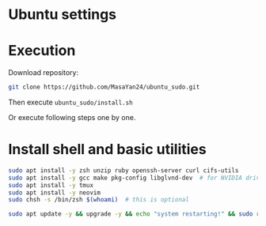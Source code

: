 # Ubuntu settings

# Execution
Download repository:
```sh
git clone https://github.com/MasaYan24/ubuntu_sudo.git
```
Then execute `ubuntu_sudo/install.sh`

Or execute following steps one by one.

# Install shell and basic utilities
```sh
sudo apt install -y zsh unzip ruby openssh-server curl cifs-utils
sudo apt install -y gcc make pkg-config libglvnd-dev  # for NVIDIA driver
sudo apt install -y tmux
sudo apt install -y neovim
sudo chsh -s /bin/zsh $(whoami)  # this is optional

sudo apt update -y && upgrade -y && echo "system restarting!" && sudo reboot
```
